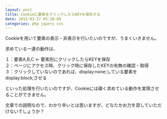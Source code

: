 ```yaml
---
layout: post
title: Cookieに要素をクリックしたらKEYを保存する
date: 2015-03-27 05:28:09
categories: php jquery css
---
```

<!-- {% raw %} -->
<p>Cookieを用いて要素の表示・非表示を行いたいのですが、うまくいきません。</p>

<p>求めている一連の動作は、</p>

<p>１：要素A,B,C ← 要素別にクリックしたらKEYを保存<br>
２：ページにアクセス時、クリック時に保存したKEYの有無の確認・取得<br>
３：クリックしていないのであれば、display:none;している要素をdisplay:block;させる</p>

<p>といった処理を行いたいのですが、Cookieには疎く求めている動作を実現させることができません。</p>

<p>文章での説明なので、わかり辛いとは思いますが、どなたかお力を貸していただけないでしょうか？</p>
<!-- {% endraw %} -->
